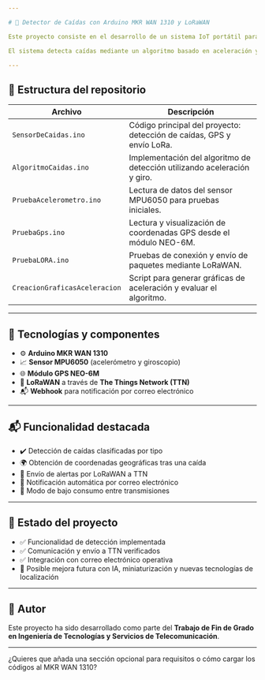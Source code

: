 ```yaml
---

# 📡 Detector de Caídas con Arduino MKR WAN 1310 y LoRaWAN

Este proyecto consiste en el desarrollo de un sistema IoT portátil para la **detección de caídas en personas mayores**, utilizando un **Arduino MKR WAN 1310**, un **sensor MPU6050**, un **módulo GPS NEO-6M** y conectividad **LoRaWAN** a través de **The Things Network (TTN)**.

El sistema detecta caídas mediante un algoritmo basado en aceleración y orientación, obtiene la ubicación del evento y envía una alerta con la posición a través de LoRaWAN. También incluye funcionalidades de **bajo consumo energético** para optimizar la duración de la batería.

---
```


## 📁 Estructura del repositorio

| Archivo                       | Descripción                                                              |
| ----------------------------- | ------------------------------------------------------------------------ |
| `SensorDeCaidas.ino`          | Código principal del proyecto: detección de caídas, GPS y envío LoRa.    |
| `AlgoritmoCaidas.ino`         | Implementación del algoritmo de detección utilizando aceleración y giro. |
| `PruebaAcelerometro.ino`      | Lectura de datos del sensor MPU6050 para pruebas iniciales.              |
| `PruebaGps.ino`               | Lectura y visualización de coordenadas GPS desde el módulo NEO-6M.       |
| `PruebaLORA.ino`              | Pruebas de conexión y envío de paquetes mediante LoRaWAN.                |
| `CreacionGraficasAceleracion` | Script para generar gráficas de aceleración y evaluar el algoritmo.      |

---

## 🔧 Tecnologías y componentes

* ⚙️ **Arduino MKR WAN 1310**
* 📈 **Sensor MPU6050** (acelerómetro y giroscopio)
* 🌐 **Módulo GPS NEO-6M**
* 📡 **LoRaWAN** a través de **The Things Network (TTN)**
* 📬 **Webhook** para notificación por correo electrónico

---

## 📬 Funcionalidad destacada

* ✔️ Detección de caídas clasificadas por tipo
* 🌍 Obtención de coordenadas geográficas tras una caída
* 🚀 Envío de alertas por LoRaWAN a TTN
* 📧 Notificación automática por correo electrónico
* 🔋 Modo de bajo consumo entre transmisiones

---

## 📌 Estado del proyecto

* ✅ Funcionalidad de detección implementada
* ✅ Comunicación y envío a TTN verificados
* ✅ Integración con correo electrónico operativa
* 🔄 Posible mejora futura con IA, miniaturización y nuevas tecnologías de localización

---

## 🧠 Autor

Este proyecto ha sido desarrollado como parte del **Trabajo de Fin de Grado en Ingeniería de Tecnologías y Servicios de Telecomunicación**.

---

¿Quieres que añada una sección opcional para requisitos o cómo cargar los códigos al MKR WAN 1310?
